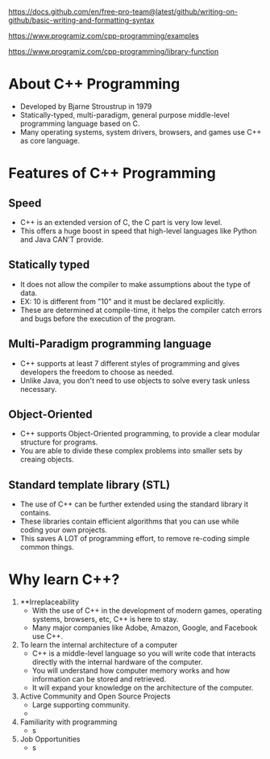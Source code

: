 https://docs.github.com/en/free-pro-team@latest/github/writing-on-github/basic-writing-and-formatting-syntax

https://www.programiz.com/cpp-programming/examples

https://www.programiz.com/cpp-programming/library-function


# About C++ Programming
- Developed by Bjarne Stroustrup in 1979
- Statically-typed, multi-paradigm, general purpose middle-level programming language based on C.
- Many operating systems, system drivers, browsers, and games use C++ as core language.

# Features of C++ Programming
## Speed
- C++ is an extended version of C, the C part is very low level. 
- This offers a huge boost in speed that high-level languages like Python and Java CAN'T provide.

## Statically typed
- It does not allow the compiler to make assumptions about the type of data.
- EX: 10 is different from "10" and it must be declared explicitly. 
- These are determined at compile-time, it helps the compiler catch errors and bugs before the execution of the program.

## Multi-Paradigm programming language
- C++ supports at least 7 different styles of programming and gives developers the freedom to choose as needed.
- Unlike Java, you don't need to use objects to solve every task unless necessary.

## Object-Oriented
- C++ supports Object-Oriented programming, to provide a clear modular structure for programs.
- You are able to divide these complex problems into smaller sets by creaing objects. 

## Standard template library (STL)
- The use of C++ can be further extended using the standard library it contains.
- These libraries contain efficient algorithms that you can use while coding your own projects. 
- This saves A LOT of programming effort, to remove re-coding simple common things. 


# Why learn C++?
1. **Irreplaceability
   - With the use of C++ in the development of modern games, operating systems, browsers, etc, C++ is here to stay.
   - Many major companies like Adobe, Amazon, Google, and Facebook use C++.
2. To learn the internal architecture of a computer
   - C++ is a middle-level language so you will write code that interacts directly with the internal hardware of the computer.
   - You will understand how computer memory works and how information can be stored and retrieved.
   - It will expand your knowledge on the architecture of the computer.
3. Active Community and Open Source Projects
   - Large supporting community.
   - 
4. Familiarity with programming
   - s
5. Job Opportunities
   - s
  
